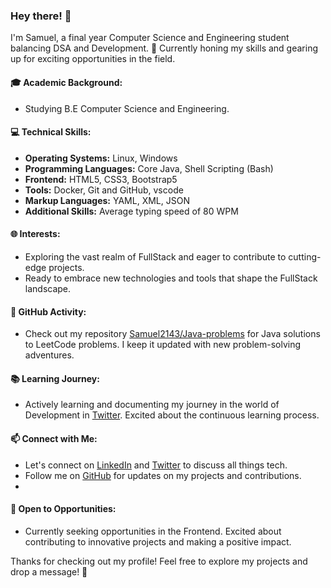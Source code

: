 ### Hey there! 👋

I'm Samuel, a final year Computer Science and Engineering student balancing DSA and Development. 🚀 Currently honing my skills and gearing up for exciting opportunities in the field.

#### 🎓 Academic Background:
- Studying B.E Computer Science and Engineering.

#### 💻 Technical Skills:
- **Operating Systems:** Linux, Windows
- **Programming Languages:** Core Java, Shell Scripting (Bash)
- **Frontend:** HTML5, CSS3, Bootstrap5
- **Tools:** Docker, Git and GitHub, vscode
- **Markup Languages:** YAML, XML, JSON
- **Additional Skills:** Average typing speed of 80 WPM

#### 🌐 Interests:
- Exploring the vast realm of FullStack and eager to contribute to cutting-edge projects.
- Ready to embrace new technologies and tools that shape the FullStack landscape.

#### 🚀 GitHub Activity:
- Check out my repository [Samuel2143/Java-problems](https://github.com/Samuel2143/Java-problems) for Java solutions to LeetCode problems. I keep it updated with new problem-solving adventures.

#### 📚 Learning Journey:
- Actively learning and documenting my journey in the world of Development in [Twitter](https://twitter.com/samuel2143ip). Excited about the continuous learning process.

#### 📫 Connect with Me:
- Let's connect on [LinkedIn](https://www.linkedin.com/in/samuel-i-a30978239/) and [Twitter](https://twitter.com/samuel2143ip) to discuss all things tech.
- Follow me on [GitHub](https://github.com/Samuel2143) for updates on my projects and contributions.
- 

#### 🌱 Open to Opportunities:
- Currently seeking opportunities in the Frontend. Excited about contributing to innovative projects and making a positive impact.

Thanks for checking out my profile! Feel free to explore my projects and drop a message! 🌟
